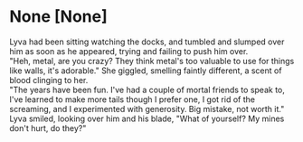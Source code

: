 # None [None]
Lyva had been sitting watching the docks, and tumbled and slumped over him as soon as he appeared, trying and failing to push him over.     
"Heh, metal, are you crazy? They think metal's too valuable to use for things like walls, it's adorable." She giggled, smelling faintly different, a scent of blood clinging to her.     
"The years have been fun. I've had a couple of mortal friends to speak to, I've learned to make more tails though I prefer one, I got rid of the screaming, and I experimented with generosity. Big mistake, not worth it." Lyva smiled, looking over him and his blade, "What of yourself? My mines don't hurt, do they?"
